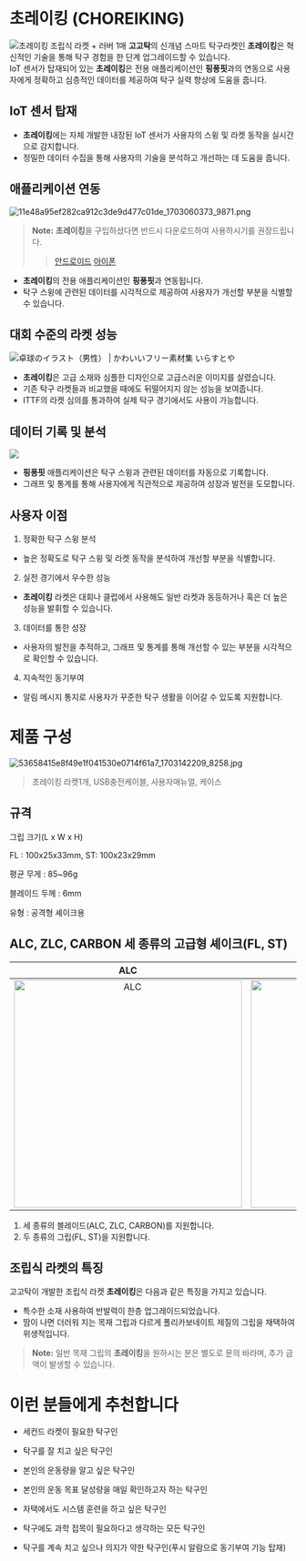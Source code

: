 # 초레이킹 (CHOREIKING)​
![초레이킹 조립식 라켓 + 러버 1매](https://gogotak.com/data/item/1702952219/first_main_copy.jpg)
**고고탁**의 신개념 스마트 탁구라켓인 **초레이킹**은 혁신적인 기술을 통해 탁구 경험을 한 단계 업그레이드할 수 있습니다.  
IoT 센서가 탑재되어 있는 **초레이킹**은 전용 애플리케이션인 **핑퐁핏**과의 연동으로 사용자에게 정확하고 심층적인 데이터를 제공하여 탁구 실력 향상에 도움을 줍니다.

## IoT 센서 탑재

-   **초레이킹**에는 자체 개발한 내장된 IoT 센서가 사용자의 스윙 및 라켓 동작을 실시간으로 감지합니다.
-   정밀한 데이터 수집을 통해 사용자의 기술을 분석하고 개선하는 데 도움을 줍니다.

## 애플리케이션 연동
![11e48a95ef282ca912c3de9d477c01de_1703060373_9871.png](https://gogotak.com/data/editor/2312/11e48a95ef282ca912c3de9d477c01de_1703060373_9871.png)
> **Note:** **초레이킹**을 구입하셨다면 반드시 다운로드하여 사용하시기를 권장드립니다.
>> <a href="https://play.google.com/store/apps/details?id=com.gogotak.pingpongfit&hl=ko-KR" target="_blank">안드로이드</a> 
>> <a href="https://apps.apple.com/kr/app/%ED%95%91%ED%90%81%ED%95%8F-pingpongfit/id6469293807" target="_blank">아이폰</a>

-   **초레이킹**의 전용 애플리케이션인 **핑퐁핏**과 연동됩니다.
-   탁구 스윙에 관련된 데이터를 시각적으로 제공하여 사용자가 개선할 부분을 식별할 수 있습니다.

## 대회 수준의 라켓 성능
![卓球のイラスト（男性） | かわいいフリー素材集 いらすとや](https://msp.c.yimg.jp/images/v2/FUTi93tXq405grZVGgDqG6IpevJMMMcq7G0E6AZjNLs2Dyk8ztWGj6o2Sm3b9DQ6zB1RILDKjvKYlVh888WuM7qcpm6SOnFlGA_WwEoGJCIyOylWFmMFKXuLoNniwaxSZlWiQm4INxEnfle4JdbDHZC71DIt0g2cd1FRknyj5Dp3wFScKcACJNNRf4xeIaFxYAHLzAezXzi41RkTML7b3KkO9gIRa2fxqLlYsFJNllhjJPD8d_954sIfL_9yYXN94bzOiJyShF3G-0FlQnF5GELxAHaoBWOBdkYexwMMb_2JnWkWbR9-TJ-LLG1q1mKnslIsjnLdrvYgaJ-4ysTcPgBuApUVnm5pnR6AHFkqiZZfaAWlwoaIEcPS5y7-fEzPLVnEkT-h3jsNdPx-uMgLuOFiYhkx8K5wonpikptA2yk=/takkyu_tabletennis_man.png?errorImage=false)
- **초레이킹**은 고급 소재와 심플한 디자인으로 고급스러운 이미지를 살렸습니다.
- 기존 탁구 라켓들과 비교했을 때에도 뒤떨어지지 않는 성능을 보여줍니다.
- ITTF의 라켓 심의를 통과하여 실제 탁구 경기에서도 사용이 가능합니다.

## 데이터 기록 및 분석
![](https://1.bp.blogspot.com/-nsC64UqOo1c/XWS5bD8bJjI/AAAAAAABUSE/Gg8ccLHfpi858CW7FQxDt4eLbbJyH6QRQCLcBGAs/s1600/document_data_bunseki.png)
-   **핑퐁핏** 애플리케이션은 탁구 스윙과 관련된 데이터를 자동으로 기록합니다.
-   그래프 및 통계를 통해 사용자에게 직관적으로 제공하여 성장과 발전을 도모합니다.

## 사용자 이점

1.  정확한 탁구 스윙 분석

-   높은 정확도로 탁구 스윙 및 라켓 동작을 분석하여 개선할 부분을 식별합니다.

2.  실전 경기에서 우수한 성능

-   **초레이킹** 라켓은 대회나 클럽에서 사용해도 일반 라켓과 동등하거나 혹은 더 높은 성능을 발휘할 수 있습니다.

3.  데이터를 통한 성장

-   사용자의 발전을 추적하고, 그래프 및 통계를 통해 개선할 수 있는 부분을 시각적으로 확인할 수 있습니다.

4.  지속적인 동기부여

-   알림 메시지 통지로 사용자가 꾸준한 탁구 생활을 이어갈 수 있도록 지원합니다.


# 제품 구성
![53658415e8f49e1f041530e0714f61a7_1703142209_8258.jpg](https://gogotak.com/data/editor/2312/53658415e8f49e1f041530e0714f61a7_1703142209_8258.jpg)
> 초레이킹 라켓1개, USB충전케이블​, 사용자매뉴얼, 케이스

 
## 규격

그립 크기(L x W x H)

FL : 100x25x33mm, ST: 100x23x29mm

평균 무게 : 85~96g

블레이드 두께 : 6mm

유형 : 공격형 셰이크용

## ALC, ZLC, CARBON 세 종류의  고급형 셰이크(FL, ST)

|**ALC**|**ZLC**|**CARBON**|
|:-:|:-:|:-:|
|<img src="https://gogotak.com/data/item/1702952219/alc1.jpg" width="400px" height="400px" title="ALC"/>|<img src="https://gogotak.com/data/item/1702952219/zlc1.jpg" width="400px" height="400px" title="ZLC"/>|<img src="https://gogotak.com/data/item/1702952219/carbon1.jpg" width="400px" height="400px" title="CARBORN"/>|

1. 세 종류의 블레이드(ALC, ZLC, CARBON)를 지원합니다.
2. 두 종류의 그립(FL, ST)을 지원합니다.

## 조립식 라켓의 특징

고고탁이 개발한 조립식 라켓 **초레이킹**은 다음과 같은 특징을 가지고 있습니다.

- 특수한 소재 사용하여 반발력이 한층 업그레이드되었습니다.
- 땀이 나면 더러워 지는 목재 그립과 다르게 폴리카보네이트 제질의 그립을 채택하여 위생적입니다.

> **Note:** 일반 목재 그립의 **초레이킹**을 원하시는 분은 별도로 문의 바라며, 추가 금액이 발생할 수 있습니다.

# 이런 분들에게 추천합니다


- 세컨드 라켓이 필요한 탁구인

- 탁구를 잘 치고 싶은 탁구인

- 본인의 운동량을 알고 싶은 탁구인

- 본인의 운동 목표 달성량을 매일 확인하고자 하는 탁구인

- 자택에서도 시스템 훈련을 하고 싶은 탁구인

- 탁구에도 과학 접목이 필요하다고 생각하는 모든 탁구인

- 탁구를 계속 치고 싶으나 의지가 약한 탁구인(푸시 알람으로 동기부여 기능 탑재)
